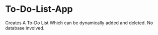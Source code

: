 # To-Do-List-App
Creates A To-Do List Which can be dynamically added and deleted. No database involved.
